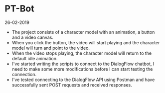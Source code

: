 # PT-Bot
26-02-2019
- The project consists of a character model with an animation, a button and a video canvas.
- When you click the button, the video will start playing and the character model will turn and point to the video. 
- When the video stops playing, the character model will return to the default idle animation.
- I've started writing the scripts to connect to the DialogFlow chatbot, I need to make some more modifications before I can start testing the connection.
- I've tested connecting to the DialogFlow API using Postman and have successfully sent POST requests and received responses.